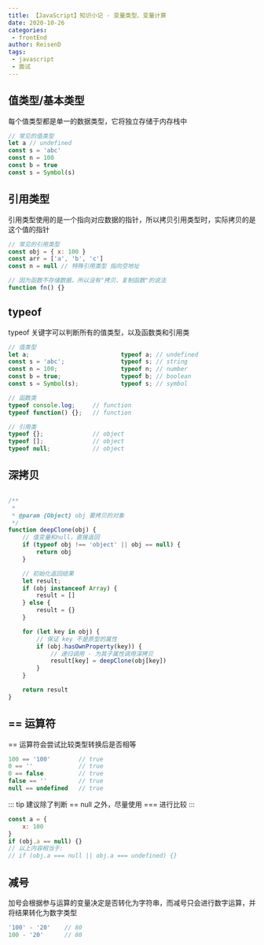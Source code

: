 ```yaml
---
title: 【JavaScript】知识小记 - 变量类型、变量计算
date: 2020-10-26
categories:
 - frontEnd
author: ReisenD
tags:
 - javascript
 - 面试
---
```


## 值类型/基本类型
每个值类型都是单一的数据类型，它将独立存储于内存栈中
```js
// 常见的值类型
let a // undefined
const s = 'abc'
const n = 100
const b = true
const s = Symbol(s)
```

## 引用类型
引用类型使用的是一个指向对应数据的指针，所以拷贝引用类型时，实际拷贝的是这个值的指针
```js
// 常见的引用类型
const obj = { x: 100 }
const arr = ['a', 'b', 'c']
const n = null // 特殊引用类型 指向空地址

// 因为函数不存储数据，所以没有"拷贝、复制函数"的说法
function fn() {}
```

## typeof
typeof 关键字可以判断所有的值类型，以及函数类和引用类
```js
// 值类型
let a;                          typeof a; // undefined
const s = 'abc';                typeof s; // string
const n = 100;                  typeof n; // number
const b = true;                 typeof b; // boolean
const s = Symbol(s);            typeof s; // symbol

// 函数类
typeof console.log;     // function
typeof function() {};   // function

// 引用类
typeof {};              // object
typeof [];              // object
typeof null;            // object
```

## 深拷贝
```js

/**
 * 
 * @param {Object} obj 要拷贝的对象
 */
function deepClone(obj) {
    // 值变量和null，直接返回
    if (typeof obj !== 'object' || obj == null) {
        return obj
    }

    // 初始化返回结果
    let result;
    if (obj instanceof Array) {
        result = []
    } else {
        result = {}
    }

    for (let key in obj) {
        // 保证 key 不是原型的属性
        if (obj.hasOwnProperty(key)) {
            // 递归调用 - 为其子属性调用深拷贝
            result[key] = deepClone(obj[key])
        }
    }

    return result
}
```

## == 运算符
== 运算符会尝试比较类型转换后是否相等
```js
100 == '100'        // true
0 == ''             // true
0 == false          // true
false == ''         // true
null == undefined   // true
```
::: tip
建议除了判断 == null 之外，尽量使用 === 进行比较
:::
```js
const a = {
    x: 100
}
if (obj.a == null) {}
// 以上内容相当于:
// if (obj.a === null || obj.a === undefined) {}
```
## 减号
加号会根据参与运算的变量决定是否转化为字符串，而减号只会进行数字运算，并将结果转化为数字类型
```js
'100' - '20'    // 80
100 - '20'      // 80
```